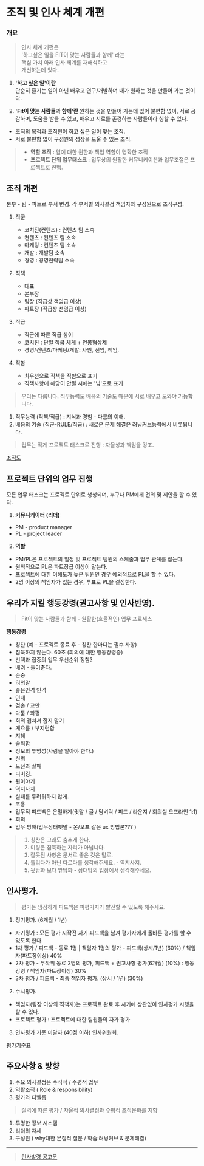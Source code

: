 # 조직 및 인사 체계 개편

### 개요
> 인사 체계 개편은    
'하고싶은 일을 FIT이 맞는 사람들과 함께' 라는    
핵심 가치 아래 인사 체계를 재해석하고    
개선하는데 있다.    

1. **'하고 싶은 일'이란**    
단순히 즐기는 일이 아닌 배우고 연구/개발하며 내가 원하는 것을 만들어 가는 것이다.    

2. **'Fit이 맞는 사람들과 함께'란**
원하는 것을 만들어 가는데 있어 불편함 없이, 서로 공감하며, 도움을 받을 수 있고,
배우고 서로를 존경하는 사람들이라 칭할 수 있다. 

- 조직의 목적과 조직원이 하고 싶은 일이 맞는 조직.    
- 서로 불편함 없이 구성원의 성장을 도울 수 있는 조직.
 
> - **역할 조직** : 일에 대한 권한과 책임 역할이 명확한 조직    
> - **프로젝트 단위 업무태스크** : 업무상의 원활한 커뮤니케이션과 업무조절은 프로젝트로 진행. 

## 조직 개편
본부 - 팀 - 파트로 부서 변경. 
각 부서별 의사결정 책임자와 구성원으로 조직구성.

1. 직군
     - 코치진(컨텐츠) : 컨텐츠 팀 소속
     - 컨텐츠 : 컨텐츠 팀 소속
     - 마케팅 : 컨텐츠 팀 소속
     - 개발 : 개발팀 소속
     - 경영 : 경영전략팀 소속
2. 직책      
     - 대표 
     - 본부장
     - 팀장  (직급상 책임급 이상)
     - 파트장 (직급상 선임급 이상)
3. 직급
     - 직군에 따른 직급 상이 
     - 코치진 : 단일 직급 체계 + 연봉협상제   
     - 경영/컨텐츠/마케팅/개발: 사원, 선임, 책임,      
     
4. 직함
     - 최우선으로 직책을 직함으로 표기
     - 직책사항에 해당이 안될 시에는 '님'으로 표기

> 우리는 다릅니다. 직무능력도 배움의 기술도 때문에 서로 배우고 도와야 가능합니다.
  
1. 직무능력 (직책/직급) :  지식과 경험 - 다름의 이해. 
2. 배움의 기술 (직군-RULE/직급) : 새로운 문제 해결은 러닝커브능력에서 비롯됩니다.

> 업무는 작게 프로젝트 태스크로 진행 : 자율성과 책임을 강조. 

[조직도](https://github.com/jacob-modoo/modooGuide/blob/master/assets/image/%EC%A1%B0%EC%A7%81%EB%8F%84.png)

## 프로젝트 단위의 업무 진행
모든 업무 태스크는 프로젝트 단위로 생성되며, 
누구나 PM에게 건의 및 제안을 할 수 있다. 

1. **커뮤니케이터 (리더)**   
- PM - product manager   
- PL - project leader   

2. **역할**
- PM/PL은 프로젝트의 일정 및 프로젝트 팀원의 스케줄과 업무 관계를 잡는다.    
- 원칙적으로 PL은 파트장급 이상이 맡는다.   
- 프로젝트에 대한 이해도가 높은 팀원인 경우 예외적으로 PL을 할 수 있다.   
- 2명 이상의 책임자가 있는 경우, 투표로 PL을 결정한다.      

## 우리가 지킬 행동강령(권고사항 및 인사반영).
> Fit이 맞는 사람들과 함께 - 원활한(효율적인) 업무 프로세스

**행동강령**
- 칭찬 (예 - 프로젝트 종료 후 - 칭찬 한마디는 필수 사항)
- 침묵하지 않는다. 60초 (회의에 대한 행동강령중)
- 선택과 집중의 업무 우선순위 정함?
- 배려 - 들어준다. 
- 존중
- 혀의말
- 좋은인격 인격
- 인내
- 겸손 / 교만
- 다툼 / 화평
- 회의 겹쳐서 잡지 말기
- 게으름 / 부지런함
- 지혜
- 솔직함
- 정보의 투명성(사람을 알아야 한다.)
- 신뢰
- 도전과 실패
- 디버깅.
- 뒷이야기
- 역지사지
- 실패를 두려워하지 않게. 
- 포용
- 업무적 피드백은 은밀하게(귓말 / 글 / 담벼락 / 피드 / 라운지 / 회의실 오프라인 1:1) 
- 회의
- 업무 방해(업무상태팻말 - 온/오프 같은 ux 방법론??? )


> 1. 칭찬은 고래도 춤추게 한다.    
> 2. 미팅은 침묵하는 자리가 아닙니다.   
> 3. 잘못된 사항은 문서로 좋은 것은 말로.   
> 4. 틀리다가 아닌 다르다를 생각해주세요. - 역지사지. 
> 5. 뒷담화 보다 앞담화 - 상대방의 입장에서 생각해주세요.   



## 인사평가.

> 평가는 냉정하게 피드백은 피평가자가 발전할 수 있도록 해주세요. 

1. 정기평가. (6개월 / 1년)
  - 자기평가 : 모든 평가 시작전 자기 피드백을 남겨 평가자에게 올바른 평가를 할 수 있도록 한다. 
  - 1차 평가 / 피드백 - 동료 1명 | 책임자 1명의 평가 - 피드백(상시/1년)  (60%) / 책임자(파트장이상) 40% 
  - 2차 평가 - 무작위 동료 2명의 평가, 피드백 + 권고사항 평가(6개월) (10%) : 행동강령  / 책임자(파트장이상) 30%
  - 3차 평가 / 피드백 - 최종 책임자 평가. (상시 / 1년) (30%) 
2. 수시평가.
  - 책임자(팀장 이상의 직책자)는 프로젝트 완료 후 시기에 상관없이 인사평가 시행을 할 수 있다. 
  - 프로젝트 평가 : 프로젝트에 대한 팀원들의 자가 평가
3. 인사평가 기준 미달자 (40점 이하) 인사위원회. 


[평가기준표](evaluation.md)


## 주요사항 & 방향

1. 주요 의사결정은 수직적 / 수평적 업무
2. 역활조직 ( Role & responsibility)
3. 평가와 디벨롭   

> 실력에 따른 평가 / 자율적 의사결정과 수평적 조직문화를 지향

1. 투명한 정보 시스템
2. 리더의 자세
3. 구성원 ( why대한 본질적 질문 / 학습:러닝커브 & 문제해결)

----
> [인사발령 공고문](https://github.com/jacob-modoo/modooGuide/blob/master/culture/notice/%EC%9D%B8%EC%82%AC%EB%B0%9C%EB%A0%B9%20%EA%B3%B5%EA%B3%A0%EB%AC%B8.docx)
